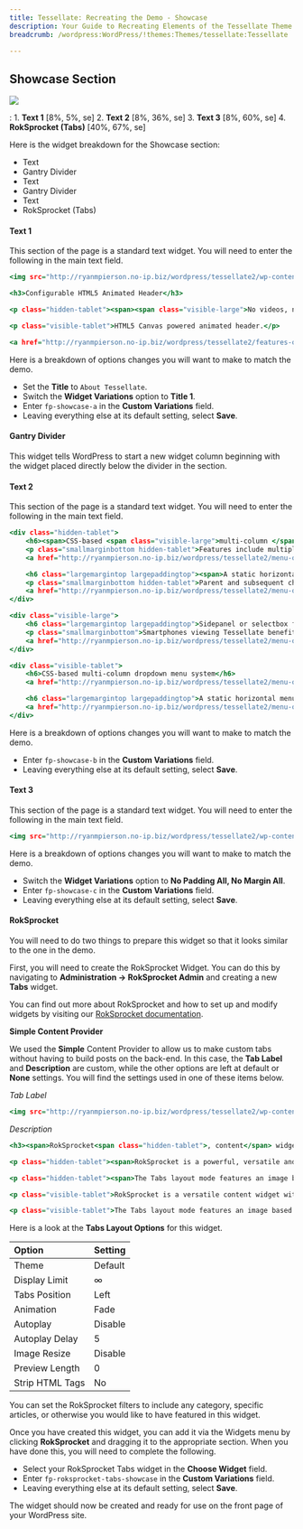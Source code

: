 ```yaml
---
title: Tessellate: Recreating the Demo - Showcase
description: Your Guide to Recreating Elements of the Tessellate Theme for WordPress
breadcrumb: /wordpress:WordPress/!themes:Themes/tessellate:Tessellate

---
```


Showcase Section
-----

![][demo]

:   1. **Text 1** [8%, 5%, se]
    2. **Text 2** [8%, 36%, se]
    3. **Text 3** [8%, 60%, se]
    4. **RokSprocket (Tabs)** [40%, 67%, se]

Here is the widget breakdown for the Showcase section:

* Text
* Gantry Divider
* Text
* Gantry Divider
* Text
* RokSprocket (Tabs)

#### Text 1

This section of the page is a standard text widget. You will need to enter the following in the main text field.

~~~ .html
<img src="http://ryanmpierson.no-ip.biz/wordpress/tessellate2/wp-content/rockettheme/rt_tessellate_wp/home/fp-showcase-a/img-01.jpg" alt="image" />

<h3>Configurable HTML5 Animated Header</h3>

<p class="hidden-tablet"><span><span class="visible-large">No videos, no flash, no animated GIFs... no nonsense.</span> Using <span class="visible-large">the power of </span>HTML5 Canvas and WebGL (browser dependent), the animated header can be created dynamically<span class="visible-large"> through a script</span> with configurable colors<span class="visible-large"> and styles</span></span>.</p>

<p class="visible-tablet">HTML5 Canvas powered animated header.</p>

<a href="http://ryanmpierson.no-ip.biz/wordpress/tessellate2/features-overview/" class="readon4">Read More</a>
~~~

Here is a breakdown of options changes you will want to make to match the demo.

* Set the **Title** to `About Tessellate`.
* Switch the **Widget Variations** option to **Title 1**.
* Enter `fp-showcase-a` in the **Custom Variations** field.
* Leaving everything else at its default setting, select **Save**.

#### Gantry Divider

This widget tells WordPress to start a new widget column beginning with the widget placed directly below the divider in the section.

#### Text 2

This section of the page is a standard text widget. You will need to enter the following in the main text field.

~~~ .html
<div class="hidden-tablet">
	<h6><span>CSS-based <span class="visible-large">multi-column </span>dropdown menu system</span></h6>
	<p class="smallmarginbottom hidden-tablet">Features include multiple columns, item icons and subtext, and more.</p>
	<a href="http://ryanmpierson.no-ip.biz/wordpress/tessellate2/menu-options/" class="readon4">Read More</a>

	<h6 class="largemargintop largepaddingtop"><span>A static horizontal menu <span class="hidden-large">option</span><span class="visible-large"> with separated child items</span></span></h6>
	<p class="smallmarginbottom hidden-tablet">Parent and subsequent child items are placed in different, configurable positions.</p>
	<a href="http://ryanmpierson.no-ip.biz/wordpress/tessellate2/menu-options/" class="readon4">Read More</a>
</div>

<div class="visible-large">
	<h6 class="largemargintop largepaddingtop">Sidepanel or selectbox format for mobile menu</h6>
	<p class="smallmarginbottom">Smartphones viewing Tessellate benefit from a mobile specific menu, for easier browsing.</p>
	<a href="http://ryanmpierson.no-ip.biz/wordpress/tessellate2/menu-options/" class="readon4">Read More</a>
</div>

<div class="visible-tablet">
	<h6>CSS-based multi-column dropdown menu system</h6>
	<a href="http://ryanmpierson.no-ip.biz/wordpress/tessellate2/menu-options/" class="readon4">Read More</a>

	<h6 class="largemargintop largepaddingtop">A static horizontal menu with separated child items</h6>
	<a href="http://ryanmpierson.no-ip.biz/wordpress/tessellate2/menu-options/" class="readon4">Read More</a>
</div>
~~~

Here is a breakdown of options changes you will want to make to match the demo.

* Enter `fp-showcase-b` in the **Custom Variations** field.
* Leaving everything else at its default setting, select **Save**.

#### Text 3

This section of the page is a standard text widget. You will need to enter the following in the main text field.

~~~ .html
<img src="http://ryanmpierson.no-ip.biz/wordpress/tessellate2/wp-content/rockettheme/rt_tessellate_wp/home/fp-showcase-c/img-01.jpg" alt="image" />
~~~

Here is a breakdown of options changes you will want to make to match the demo.

* Switch the **Widget Variations** option to **No Padding All, No Margin All**.
* Enter `fp-showcase-c` in the **Custom Variations** field.
* Leaving everything else at its default setting, select **Save**.

#### RokSprocket

You will need to do two things to prepare this widget so that it looks similar to the one in the demo.

First, you will need to create the RokSprocket Widget. You can do this by navigating to **Administration -> RokSprocket Admin** and creating a new **Tabs** widget.

You can find out more about RokSprocket and how to set up and modify widgets by visiting our [RokSprocket documentation][roksprocket].

**Simple Content Provider**

We used the **Simple** Content Provider to allow us to make custom tabs without having to build posts on the back-end. In this case, the **Tab Label** and **Description** are custom, while the other options are left at default or **None** settings. You will find the settings used in one of these items below.

*Tab Label*

~~~ .html
<img src="http://ryanmpierson.no-ip.biz/wordpress/tessellate2/wp-content/rockettheme/rt_tessellate_wp/home/fp-roksprocket-tabs-showcase/img-01.jpg" alt="image" />
~~~

*Description*

~~~ .html
<h3><span>RokSprocket<span class="hidden-tablet">, content</span> widget, with Tessellate <span class="visible-large">specific</span> integration</span></h3>

<p class="hidden-tablet"><span>RokSprocket is a powerful, versatile and highly flexible content widget with a custom administrative user interface<span class="visible-large">, numerous layouts and themes as well as support for multiple content providers</span>.</span></p>

<p class="hidden-tablet"><span>The Tabs layout mode features an image based navigation system, replacing the tab text with configurable images. <span class="visible-large">Tabs has multiple options for tab position, such as top, left (as shown here), right and bottom.</span></span></p>

<p class="visible-tablet">RokSprocket is a versatile content widget with a custom UI.</p>

<p class="visible-tablet">The Tabs layout mode features an image based navigation system.</p>
~~~

Here is a look at the **Tabs Layout Options** for this widget.

| Option          | Setting        |
| :-------------- | :------------  |
| Theme           | Default        |
| Display Limit   | ∞              |
| Tabs Position   | Left            |
| Animation       | Fade |
| Autoplay        | Disable        |
| Autoplay Delay  | 5              |
| Image Resize    | Disable        |
| Preview Length  | 0              |
| Strip HTML Tags | No             |

You can set the RokSprocket filters to include any category, specific articles, or otherwise you would like to have featured in this widget.

Once you have created this widget, you can add it via the Widgets menu by clicking **RokSprocket** and dragging it to the appropriate section. When you have done this, you will need to complete the following.

* Select your RokSprocket Tabs widget in the **Choose Widget** field.
* Enter `fp-roksprocket-tabs-showcase` in the **Custom Variations** field.
* Leaving everything else at its default setting, select **Save**.

The widget should now be created and ready for use on the front page of your WordPress site.

[demo]: assets/demo_3.jpeg
[roksprocket]: ../../plugins/roksprocket/
